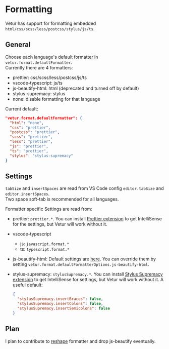 # Formatting

Vetur has support for formatting embedded `html/css/scss/less/postcss/stylus/js/ts`.  

## General

Choose each language's default formatter in `vetur.format.defaultFormatter`.  
Currently there are 4 formatters:

- prettier: css/scss/less/postcss/js/ts
- vscode-typescript: js/ts
- js-beautify-html: html (deprecated and turned off by default)
- stylus-supremacy: stylus
- none: disable formatting for that language

Current default: 

  ```json
  "vetur.format.defaultFormatter": {
    "html": "none",
    "css": "prettier",
    "postcss": "prettier",
    "scss": "prettier",
    "less": "prettier",
    "js": "prettier",
    "ts": "prettier",
    "stylus": "stylus-supremacy"
  }
  ```

## Settings

`tabSize` and `insertSpaces` are read from VS Code config `editor.tabSize` and `editor.insertSpaces`.  
Two space soft-tab is recommended for all languages.

Formatter specific Settings are read from:

- prettier: `prettier.*`. You can install [Prettier extension](https://marketplace.visualstudio.com/items?itemName=esbenp.prettier-vscode) to get IntelliSense for the settings, but Vetur will work without it.
- vscode-typescript
  - js: `javascript.format.*`
  - ts: `typescript.format.*`
- js-beautify-html: Default settings are [here](https://github.com/vuejs/vetur/blob/master/server/src/modes/template/services/htmlFormat.ts). You can override them by setting `vetur.format.defaultFormatterOptions.js-beautify-html`.
- stylus-supremacy: `stylusSupremacy.*`. You can install [Stylus Supremacy extension](https://marketplace.visualstudio.com/items?itemName=thisismanta.stylus-supremacy) to get IntelliSense for settings, but Vetur will work without it. A useful default:

  ```json
  {
    "stylusSupremacy.insertBraces": false,
    "stylusSupremacy.insertColons": false,
    "stylusSupremacy.insertSemicolons": false
  }
  ```

## Plan

I plan to contribute to [reshape](https://github.com/reshape/reshape) formatter and drop js-beautify eventually.
